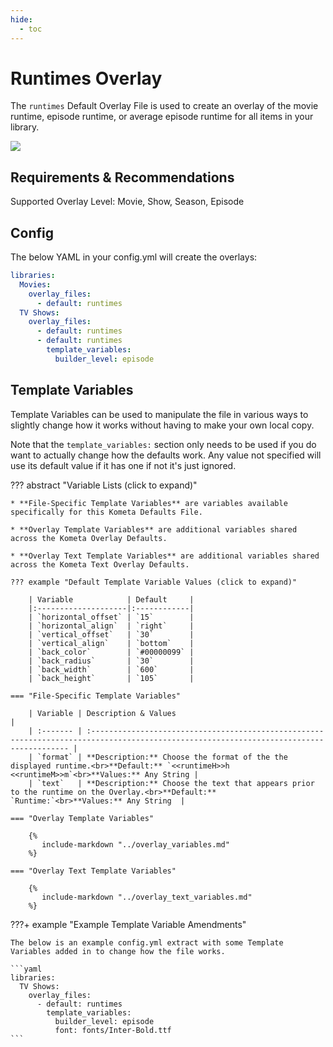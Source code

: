 ```yaml
---
hide:
  - toc
---
```

# Runtimes Overlay

The `runtimes` Default Overlay File is used to create an overlay of the movie runtime, episode runtime, or average 
episode runtime for all items in your library.

![](images/runtimes.png)

## Requirements & Recommendations

Supported Overlay Level: Movie, Show, Season, Episode

## Config

The below YAML in your config.yml will create the overlays:

```yaml
libraries:
  Movies:
    overlay_files:
      - default: runtimes
  TV Shows:
    overlay_files:
      - default: runtimes
      - default: runtimes
        template_variables:
          builder_level: episode
```

## Template Variables

Template Variables can be used to manipulate the file in various ways to slightly change how it works without having to 
make your own local copy.

Note that the `template_variables:` section only needs to be used if you do want to actually change how the defaults 
work. Any value not specified will use its default value if it has one if not it's just ignored.

??? abstract "Variable Lists (click to expand)"

    * **File-Specific Template Variables** are variables available specifically for this Kometa Defaults File.

    * **Overlay Template Variables** are additional variables shared across the Kometa Overlay Defaults.

    * **Overlay Text Template Variables** are additional variables shared across the Kometa Text Overlay Defaults.

    ??? example "Default Template Variable Values (click to expand)"

        | Variable            | Default     |
        |:--------------------|:------------|
        | `horizontal_offset` | `15`        |
        | `horizontal_align`  | `right`     |
        | `vertical_offset`   | `30`        |
        | `vertical_align`    | `bottom`    |
        | `back_color`        | `#00000099` |
        | `back_radius`       | `30`        |
        | `back_width`        | `600`       |
        | `back_height`       | `105`       |
        
    === "File-Specific Template Variables"

        | Variable | Description & Values                                                                                                                     |
        | :------- | :--------------------------------------------------------------------------------------------------------------------------------------- |
        | `format` | **Description:** Choose the format of the the displayed runtime.<br>**Default:** `<<runtimeH>>h <<runtimeM>>m`<br>**Values:** Any String |
        | `text`   | **Description:** Choose the text that appears prior to the runtime on the Overlay.<br>**Default:** `Runtime:`<br>**Values:** Any String  |

    === "Overlay Template Variables"

        {%
           include-markdown "../overlay_variables.md"
        %}

    === "Overlay Text Template Variables"

        {%
           include-markdown "../overlay_text_variables.md"
        %}
    
???+ example "Example Template Variable Amendments"

    The below is an example config.yml extract with some Template Variables added in to change how the file works.
    
    ```yaml
    libraries:
      TV Shows:
        overlay_files:
          - default: runtimes
            template_variables:
              builder_level: episode
              font: fonts/Inter-Bold.ttf
    ```
